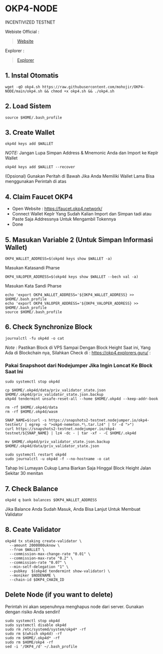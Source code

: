 # OKP4-NODE
INCENTIVIZED TESTNET

Webiste Official :
> [Website](https://okp4.network/)

Explorer :
> [Explorer](https://okp4.explorers.guru/)

## 1. Instal Otomatis
```
wget -qO okp4.sh https://raw.githubusercontent.com/mohojir/OKP4-NODE/main/okp4.sh && chmod +x okp4.sh && ./okp4.sh
```
## 2. Load Sistem
```
source $HOME/.bash_profile
```
## 3. Create Wallet

```
okp4d keys add $WALLET
```
*NOTE:* Jangan Lupa Simpan Address & Mnemonic Anda dan Import ke Keplr Wallet

```
okp4d keys add $WALLET --recover
```
(Opsional) Gunakan Peritah di Bawah Jika Anda Memiliki Wallet Lama Bisa menggunakan Perintah di atas

## 4. Claim Faucet OKP4

- Open Website : https://faucet.okp4.network/
- Connect Wallet Keplr Yang Sudah Kalian Import dan Simpan tadi atau Paste Saja Addressnya Untuk Mengambil Tokennya
- Done

## 5. Masukan Variable 2 (Untuk Simpan Informasi Wallet)
```
OKP4_WALLET_ADDRESS=$(okp4d keys show $WALLET -a)
```
Masukan Katasandi Pharse
```
OKP4_VALOPER_ADDRESS=$(okp4d keys show $WALLET --bech val -a)
```
Masukan Kata Sandi Pharse
```
echo 'export OKP4_WALLET_ADDRESS='${OKP4_WALLET_ADDRESS} >> $HOME/.bash_profile
echo 'export OKP4_VALOPER_ADDRESS='${OKP4_VALOPER_ADDRESS} >> $HOME/.bash_profile
source $HOME/.bash_profile
```
## 6. Check Synchronize Block

```
journalctl -fu okp4d -o cat
```

*Note :* Pastikan Block di VPS Sampai Dengan Block Height Saat ini, Yang Ada di Blockchain nya, Silahkan Check di : https://okp4.explorers.guru/ : 

### Pakai Snapshoot dari Nodejumper Jika Ingin Loncat Ke Block Saat Ini

```
sudo systemctl stop okp4d

cp $HOME/.okp4d/data/priv_validator_state.json $HOME/.okp4d/priv_validator_state.json.backup
okp4d tendermint unsafe-reset-all --home $HOME/.okp4d --keep-addr-book

rm -rf $HOME/.okp4d/data 
rm -rf $HOME/.okp4d/wasm

SNAP_NAME=$(curl -s https://snapshots2-testnet.nodejumper.io/okp4-testnet/ | egrep -o ">okp4-nemeton.*\.tar.lz4" | tr -d ">")
curl https://snapshots2-testnet.nodejumper.io/okp4-testnet/${SNAP_NAME} | lz4 -dc - | tar -xf - -C $HOME/.okp4d

mv $HOME/.okp4d/priv_validator_state.json.backup $HOME/.okp4d/data/priv_validator_state.json

sudo systemctl restart okp4d
sudo journalctl -u okp4d -f --no-hostname -o cat
```
Tahap Ini Lumayan Cukup Lama Biarkan Saja Hinggal Block Height Jalan Sekitar 30 menitan

## 7. Check Balance 

```
okp4d q bank balances $OKP4_WALLET_ADDRESS
```

Jika Balance Anda Sudah Masuk, Anda Bisa Lanjut Untuk Membuat Validator

## 8. Ceate Validator

```
okp4d tx staking create-validator \
  --amount 2000000uknow \
  --from $WALLET \
  --commission-max-change-rate "0.01" \
  --commission-max-rate "0.2" \
  --commission-rate "0.07" \
  --min-self-delegation "1" \
  --pubkey  $(okp4d tendermint show-validator) \
  --moniker $NODENAME \
  --chain-id $OKP4_CHAIN_ID
```

## Delete Node (if you want to delete)

Perintah ini akan sepenuhnya menghapus node dari server. Gunakan dengan risiko Anda sendiri!
```
sudo systemctl stop okp4d
sudo systemctl disable okp4d
sudo rm /etc/systemd/system/okp4* -rf
sudo rm $(which okp4d) -rf
sudo rm $HOME/.okp4d* -rf
sudo rm $HOME/okp4 -rf
sed -i '/OKP4_/d' ~/.bash_profile
```
